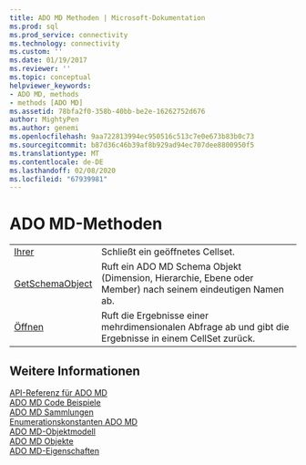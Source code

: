 ```yaml
---
title: ADO MD Methoden | Microsoft-Dokumentation
ms.prod: sql
ms.prod_service: connectivity
ms.technology: connectivity
ms.custom: ''
ms.date: 01/19/2017
ms.reviewer: ''
ms.topic: conceptual
helpviewer_keywords:
- ADO MD, methods
- methods [ADO MD]
ms.assetid: 78bfa2f0-358b-40bb-be2e-16262752d676
author: MightyPen
ms.author: genemi
ms.openlocfilehash: 9aa722813994ec950516c513c7e0e673b83b0c73
ms.sourcegitcommit: b87d36c46b39af8b929ad94ec707dee8800950f5
ms.translationtype: MT
ms.contentlocale: de-DE
ms.lasthandoff: 02/08/2020
ms.locfileid: "67939981"
---
```

# <a name="ado-md-methods"></a>ADO MD-Methoden

|||  
|-|-|  
|[Ihrer](../../../ado/reference/ado-md-api/close-method-ado-md.md)|Schließt ein geöffnetes Cellset.|  
|[GetSchemaObject](../../../ado/reference/ado-md-api/getschemaobject-method-ado-md.md)|Ruft ein ADO MD Schema Objekt (Dimension, Hierarchie, Ebene oder Member) nach seinem eindeutigen Namen ab.|  
|[Öffnen](../../../ado/reference/ado-md-api/open-method-ado-md.md)|Ruft die Ergebnisse einer mehrdimensionalen Abfrage ab und gibt die Ergebnisse in einem CellSet zurück.|  
  
## <a name="see-also"></a>Weitere Informationen  
 [API-Referenz für ADO MD](../../../ado/reference/ado-md-api/ado-md-api-reference.md)   
 [ADO MD Code Beispiele](../../../ado/reference/ado-md-api/ado-md-code-examples.md)   
 [ADO MD Sammlungen](../../../ado/reference/ado-md-api/ado-md-collections.md)   
 [Enumerationskonstanten ADO MD](../../../ado/reference/ado-md-api/ado-md-enumerated-constants.md)   
 [ADO MD-Objektmodell](../../../ado/reference/ado-md-api/ado-md-object-model.md)   
 [ADO MD Objekte](../../../ado/reference/ado-md-api/ado-md-objects.md)   
 [ADO MD-Eigenschaften](../../../ado/reference/ado-md-api/ado-md-properties.md)
